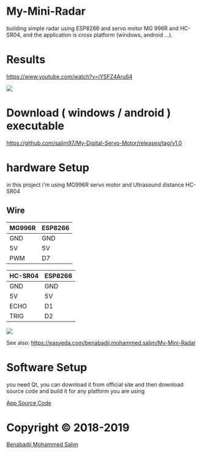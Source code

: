 # My-Mini-Radar
building simple radar using ESP8266 and servo motor MG 996R and HC-SR04, and the application is cross platform (windows, android ...).

# Results

https://www.youtube.com/watch?v=iYSFZ4Aru64

[![](youtube-servo-motor-2019.gif)](https://www.youtube.com/watch?v=iYSFZ4Aru64)


# Download ( windows / android ) executable
https://github.com/salim97/My-Digital-Servo-Motor/releases/tag/v1.0

# hardware Setup
in this project i'm using MG996R servo motor and Ultrasound distance HC-SR04

## Wire

| MG996R | ESP8266 |
|--------|---------|
| GND    | GND     |
| 5V     | 5V      |
| PWM    | D7      |

| HC-SR04  | ESP8266 |
|----------|---------|
| GND      | GND     |
| 5V       | 5V      |
| ECHO     | D1      |
| TRIG     | D2      |


![](https://github.com/salim97/My-Mini-Radar/blob/master/ESP8266%20MG-996R%20HC-SR04/Schematic_My-Mini-Radar_Sheet-1_20190605083009.png)

See also: https://easyeda.com/benabadji.mohammed.salim/My-Mini-Radar


# Software Setup
you need Qt, you can download it from official site
and then download source code and build it for any platform you are using 

[App Source Code](https://github.com/salim97/My-Digital-Servo-Motor/tree/master/QT_Application/My-Mini-Radar)


# Copyright © 2018-2019

[Benabadji Mohammed Salim](https://github.com/salim97)
